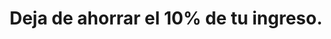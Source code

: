 ---
title: Deja de ahorrar el 10% de tu ingreso.
description: Mejor, ahorra lo que puedas y sigue con tu vida.
published_at: 2022-11-04
external_url: https://perrodinero.substack.com/p/que-hacer-cuando-los-mercados-sangran
cover_path: img/newsletters/deja_de_ahorrar.webp
cover_alt: Nina, siendo Nina.
---